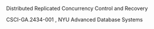Distributed Replicated Concurrency Control and Recovery

CSCI-GA.2434-001 , NYU Advanced Database Systems 
